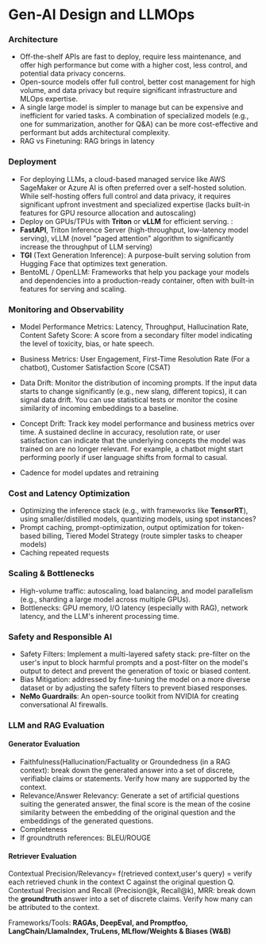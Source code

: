 # Gen-AI Design and LLMOps

### Architecture
* Off-the-shelf APIs are fast to deploy, require less maintenance, and offer high performance but come with a higher cost, less control, and potential data privacy concerns.
* Open-source models offer full control, better cost management for high volume, and data privacy but require significant infrastructure and MLOps expertise.
* A single large model is simpler to manage but can be expensive and inefficient for varied tasks. A combination of specialized models (e.g., one for summarization, another for Q&A) can be more cost-effective and performant but adds architectural complexity.
* RAG vs Finetuning: RAG brings in latency

### Deployment
* For deploying LLMs, a cloud-based managed service like AWS SageMaker or Azure AI is often preferred over a self-hosted solution.
While self-hosting offers full control and data privacy, it requires significant upfront investment and specialized expertise (lacks built-in features for GPU resource allocation and autoscaling)
* Deploy on GPUs/TPUs with **Triton** or **vLLM** for efficient serving. :
* **FastAPI**, Triton Inference Server (high-throughput, low-latency model serving), vLLM (novel "paged attention" algorithm to significantly increase the throughput of LLM serving)
* **TGI** (Text Generation Inference): A purpose-built serving solution from Hugging Face that optimizes text generation.
* BentoML / OpenLLM: Frameworks that help you package your models and dependencies into a production-ready container, often with built-in features for serving and scaling.

### Monitoring and Observability
* Model Performance Metrics: Latency, Throughput, Hallucination Rate, Content Safety Score: A score from a secondary filter model indicating the level of toxicity, bias, or hate speech.
* Business Metrics: User Engagement, First-Time Resolution Rate (For a chatbot), Customer Satisfaction Score (CSAT)

* Data Drift: Monitor the distribution of incoming prompts. If the input data starts to change significantly (e.g., new slang, different topics), it can signal data drift. You can use statistical tests or monitor the cosine similarity of incoming embeddings to a baseline.

* Concept Drift: Track key model performance and business metrics over time. A sustained decline in accuracy, resolution rate, or user satisfaction can indicate that the underlying concepts the model was trained on are no longer relevant. For example, a chatbot might start performing poorly if user language shifts from formal to casual.

* Cadence for model updates and retraining

### Cost and Latency Optimization
* Optimizing the inference stack (e.g., with frameworks like **TensorRT**), using smaller/distilled models, quantizing models, using spot instances?
* Prompt caching, prompt-optimization, output optimization for token-based billing, Tiered Model Strategy (route simpler tasks to cheaper models)
* Caching repeated requests

### Scaling & Bottlenecks
* High-volume traffic: autoscaling, load balancing, and model parallelism (e.g., sharding a large model across multiple GPUs). 
* Bottlenecks: GPU memory, I/O latency (especially with RAG), network latency, and the LLM's inherent processing time.

### Safety and Responsible AI
* Safety Filters: Implement a multi-layered safety stack: pre-filter on the user's input to block harmful prompts and a post-filter on the model's output to detect and prevent the generation of toxic or biased content. 
* Bias Mitigation: addressed by fine-tuning the model on a more diverse dataset or by adjusting the safety filters to prevent biased responses.
* **NeMo Guardrails**: An open-source toolkit from NVIDIA for creating conversational AI firewalls.

### LLM and RAG Evaluation
#### Generator Evaluation
* Faithfulness(Hallucination/Factuality or Groundedness (in a RAG context): break down the generated answer into a set of discrete, verifiable claims or statements. Verify how many are supported by the context.
* Relevance/Answer Relevancy: Generate a set of artificial questions suiting the generated answer, the final score is the mean of the cosine similarity between the embedding of the original question and the embeddings of the generated questions.
* Completeness
* If groundtruth references: BLEU/ROUGE

#### Retriever Evaluation
Contextual Precision/Relevancy= f(retrieved context,user's query) =  verify each retrieved chunk in the context C against the original question Q.
Contextual Precision and Recall (Precision@k, Recall@k), MRR: break down the **groundtruth** answer into a set of discrete claims. Verify how many can be attributed to the context.

Frameworks/Tools: **RAGAs, DeepEval, and Promptfoo, LangChain/LlamaIndex, TruLens, MLflow/Weights & Biases (W&B)**
  
